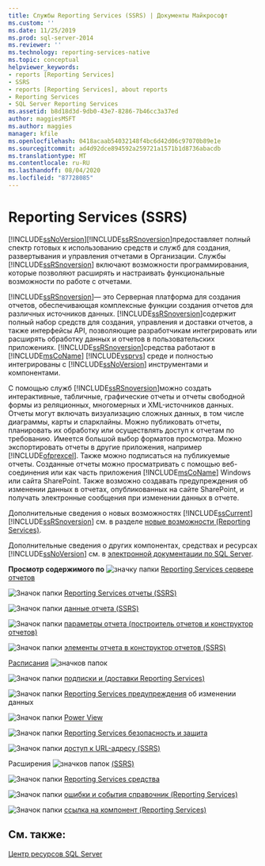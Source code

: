 ```yaml
---
title: Службы Reporting Services (SSRS) | Документы Майкрософт
ms.custom: ''
ms.date: 11/25/2019
ms.prod: sql-server-2014
ms.reviewer: ''
ms.technology: reporting-services-native
ms.topic: conceptual
helpviewer_keywords:
- reports [Reporting Services]
- SSRS
- reports [Reporting Services], about reports
- Reporting Services
- SQL Server Reporting Services
ms.assetid: b8d18d3d-9db0-43e7-8286-7b46cc3a37ed
author: maggiesMSFT
ms.author: maggies
manager: kfile
ms.openlocfilehash: 0418acaab54032148f4bc6d42d06c97070b89e1e
ms.sourcegitcommit: ad4d92dce894592a259721a1571b1d8736abacdb
ms.translationtype: MT
ms.contentlocale: ru-RU
ms.lasthandoff: 08/04/2020
ms.locfileid: "87728085"
---
```

# <a name="reporting-services-ssrs"></a>Reporting Services (SSRS)
  [!INCLUDE[ssNoVersion](../includes/ssnoversion-md.md)][!INCLUDE[ssRSnoversion](../includes/ssrsnoversion-md.md)]предоставляет полный спектр готовых к использованию средств и служб для создания, развертывания и управления отчетами в Организации. Службы [!INCLUDE[ssRSnoversion](../includes/ssrsnoversion-md.md)] включают возможности программирования, которые позволяют расширять и настраивать функциональные возможности по работе с отчетами.

 [!INCLUDE[ssRSnoversion](../includes/ssrsnoversion-md.md)]— это Серверная платформа для создания отчетов, обеспечивающая комплексные функции создания отчетов для различных источников данных. [!INCLUDE[ssRSnoversion](../includes/ssrsnoversion-md.md)]содержит полный набор средств для создания, управления и доставки отчетов, а также интерфейсы API, позволяющие разработчикам интегрировать или расширять обработку данных и отчетов в пользовательских приложениях. [!INCLUDE[ssRSnoversion](../includes/ssrsnoversion-md.md)]средства работают в [!INCLUDE[msCoName](../includes/msconame-md.md)] [!INCLUDE[vsprvs](../includes/vsprvs-md.md)] среде и полностью интегрированы с [!INCLUDE[ssNoVersion](../includes/ssnoversion-md.md)] инструментами и компонентами.

 С помощью служб [!INCLUDE[ssRSnoversion](../includes/ssrsnoversion-md.md)]можно создать интерактивные, табличные, графические отчеты и отчеты свободной формы из реляционных, многомерных и XML-источников данных. Отчеты могут включать визуализацию сложных данных, в том числе диаграммы, карты и спарклайны. Можно публиковать отчеты, планировать их обработку или осуществлять доступ к отчетам по требованию. Имеется большой выбор форматов просмотра. Можно экспортировать отчеты в другие приложения, например [!INCLUDE[ofprexcel](../includes/ofprexcel-md.md)]. Также можно подписаться на публикуемые отчеты. Созданные отчеты можно просматривать с помощью веб-соединения или как часть приложения [!INCLUDE[msCoName](../includes/msconame-md.md)] Windows или сайта SharePoint. Также возможно создавать предупреждения об изменении данных в отчетах, опубликованных на сайте SharePoint, и получать электронные сообщения при изменении данных в отчете.

 Дополнительные сведения о новых возможностях [!INCLUDE[ssCurrent](../includes/sscurrent-md.md)] [!INCLUDE[ssRSnoversion](../includes/ssrsnoversion-md.md)] см. в разделе [новые возможности &#40;Reporting Services&#41;](../../2014/reporting-services/what-s-new-reporting-services.md).

 Дополнительные сведения о других компонентах, средствах и ресурсах [!INCLUDE[ssNoVersion](../includes/ssnoversion-md.md)] см. в [электронной документации по SQL Server](../index.yml).

 **Просмотр содержимого по** ![значку папки](media/hlp-16folder.gif "Значок папки") [Reporting Services сервере отчетов](../../2014/reporting-services/reporting-services-report-server.md)

 ![Значок папки](media/hlp-16folder.gif "Значок папки") [Reporting Services отчеты &#40;SSRS&#41;](reports/reporting-services-reports-ssrs.md)

 ![Значок папки](media/hlp-16folder.gif "Значок папки") [данные отчета &#40;SSRS&#41;](report-data/report-data-ssrs.md)

 ![Значок папки](media/hlp-16folder.gif "Значок папки") [параметры отчета &#40;построитель отчетов и конструктор отчетов&#41;](report-design/report-parameters-report-builder-and-report-designer.md)

 ![Значок папки](media/hlp-16folder.gif "Значок папки") [элементы отчета в конструктор отчетов &#40;SSRS&#41;](report-design/report-parts-in-report-designer-ssrs.md)

 [Расписания](subscriptions/schedules.md) ![значков папок](media/hlp-16folder.gif "Значок папки")

 ![Значок папки](media/hlp-16folder.gif "Значок папки") [подписки и &#40;доставки Reporting Services&#41;](subscriptions/subscriptions-and-delivery-reporting-services.md)

 ![Значок папки](media/hlp-16folder.gif "Значок папки") [Reporting Services предупреждения](../ssms/agent/alerts.md) об изменении данных

 ![Значок папки](media/hlp-16folder.gif "Значок папки") [Power View](https://office.microsoft.com/excel-help/power-view-explore-visualize-and-present-your-data-HA102835634.aspx)

 ![Значок папки](media/hlp-16folder.gif "Значок папки") [Reporting Services безопасность и защита](security/reporting-services-security-and-protection.md)

 ![Значок папки](media/hlp-16folder.gif "Значок папки") [доступ к URL-адресу &#40;SSRS&#41;](url-access-ssrs.md)

 Расширения ![значков папок](media/hlp-16folder.gif "Значок папки") [&#40;SSRS&#41;](extensions-ssrs.md)

 ![Значок папки](media/hlp-16folder.gif "Значок папки") [Reporting Services средства](tools/reporting-services-tools.md)

 ![Значок папки](media/hlp-16folder.gif "Значок папки") [ошибки и события справочник &#40;Reporting Services&#41;](troubleshooting/errors-and-events-reference-reporting-services.md)

 ![Значок папки](media/hlp-16folder.gif "Значок папки") [ссылка на компонент &#40;Reporting Services&#41;](feature-reference-reporting-services.md)

## <a name="see-also"></a>См. также:
 [Центр ресурсов SQL Server](https://go.microsoft.com/fwlink/?linkID=219676)


